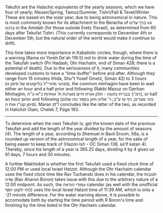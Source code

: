 Tekufot are the Halachic equivalents of the yearly seasons, which we have four of yearly; Nissan/Spring, Tamuz/Summer, Tishri/Fall & Tevet/Winter. These are based on the solar year, due to being astronomical in nature. This is most commonly known for its attachment to the Beracha of ברך עלינו vs ברכנו in the Amidah (for those outside Eretz Yisrael), as determined from 60 days after Tekufat Tishri. (This currently corresponds to December 4th or December 5th, but the natural order of the world would make it continue to drift).

This time takes more importance in Kabalistic circles, though, where there is a warning (Rama on Yoreh De'ah 116:5) not to drink water during the time of the Tekufah switch (Pri Hadash, Ohr Hachaim, end of Siman 428; there is a potential of death). Due to the seriousness of it, many communities developed customs to have a "time-buffer" before and after. Although they range from 15 minutes (Hida, Shu"t Yosef Ometz, Siman 42) to 3 hours (מנהגי מהרי"ל בליקוטים של סימן נו), the common minhagim have been to wait either an hour and a half prior and following (Rabbi Mazuz on Djerban Minhagim; רמ"ך בברית כהונה - חלק אורח חיים מערכת ת' אותיות כ"א-כ"ה), or half an hour prior and following (נהר מצרים, דף עז ע"ב; ר' אלינו חזון בספר נוה שלום סימן קט"ז אות ה). Maran zt"l concludes like the latter of the two, as recorded in Halichot Olam, Chelek 7, Page 183.

---

To determine when the next Tekufah is, get the known date of the previous Tekufah and add the length of the year divided by the amount of seasons (4). The length of a year, according to Shemuel in Bavli Eruvin, 56a, is a rounded up version of the astronomical length of a year, for the sake of being easier to keep track of (Hazon Ish - OC Siman 138, se’if katan 4). Thereby, since his length of a year is 365.25 days, dividing it by 4 gives us 91 days, 7 hours and 30 minutes.

A further Makhloket is whether the first Tekufah used a fixed clock time of 12:00 PM or used local Israel Hatzot. Although the Ohr Hachaim calendar uses the fixed clock time like Rav Tuchanski does in his calendar, the תנובות שדה (Rav Aharon Boron) takes issue with this due to the arbitrary nature of a 12:00 midpoint. As such, the עמודי הוראה calendar (as well with the unofficial לוח ילקוט יוסף) uses the local Israel Hatzot time of 11:39 AM, which is only a -21 minute difference. For the water warning above, It is possible to accomodate both by starting the time period with R Boron's time and finishing by the time listed in the Ohr Hachaim calendar.